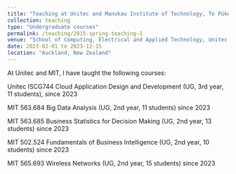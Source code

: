 ```yaml
---
title: "Teaching at Unitec and Manukau Institute of Technology, Te Pūkenga"
collection: teaching
type: "Undergraduate courses"
permalink: /teaching/2015-spring-teaching-1
venue: "School of Computing, Electrical and Applied Technology, Unitec and School of Digitial Technology, MIT"
date: 2023-02-01 to 2023-12-15 
location: "Auckland, New Zealand"
---
```


At Unitec and MIT, I have taught the following courses: 

Unitec ISCG744 Cloud Application Design and Development (UG, 3rd year, 11 students), since 2023

MIT 563.684 Big Data Analysis (UG, 2nd year, 11 students) since 2023

MIT 563.685 Business Statistics for Decision Making (UG, 2nd year, 13 students) since 2023

MIT 502.524 Fundamentals of Business Intelligence (UG, 2nd year, 10 students) since 2023

MIT 565.693 Wireless Networks (UG, 2nd year, 15 students) since 2023


